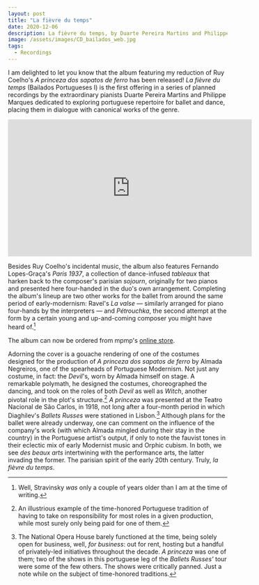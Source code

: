 ```yaml
---
layout: post
title: "La fièvre du temps"
date: 2020-12-06
description: La fièvre du temps, by Duarte Pereira Martins and Philippe Marques, has been released.
image: /assets/images/CD_bailados_web.jpg
tags: 
  - Recordings
---
```

I am delighted to let you know that the album featuring my reduction of Ruy Coelho's *A princeza dos sapatos de ferro* has been released! *La fièvre du temps* (Bailados Portugueses I) is the first offering in a series of planned recordings by the extraordinary pianists Duarte Pereira Martins and Philippe Marques dedicated to exploring portuguese repertoire for ballet and dance, placing them in dialogue with canonical works of the genre.

<iframe src="https://www.facebook.com/plugins/video.php?height=314&href=https%3A%2F%2Fwww.facebook.com%2Fphilippe.v.marques%2Fvideos%2F3956792554340513%2F&show_text=false&width=560" width="560" height="314" style="border:none;overflow:hidden" scrolling="no" frameborder="0" allowfullscreen="true" allow="autoplay; clipboard-write; encrypted-media; picture-in-picture; web-share" allowFullScreen="true"></iframe>

Besides Ruy Coelho's incidental music, the album also features Fernando Lopes-Graça's *Paris 1937*, a collection of dance-infused *tableaux* that harken back to the composer's parisian *sojourn*, originally for two pianos and presented here four-handed in the duo's own arrangement. Completing the album's lineup are two other works for the ballet from around the same period of early-modernism: Ravel's *La valse* — similarly arranged for piano four-hands by the interpreters — and *Pétrouchka*, the second attempt at the form by a certain young and up-and-coming composer you might have heard of.[^1]

The album can now be ordered from mpmp's [online store](http://mpmp.pt/produto/bailadosportuguesesi/).

Adorning the cover is a gouache rendering of one of the costumes designed for the production of _A princeza dos sapatos de ferro_ by Almada Negreiros, one of the spearheads of Portuguese Modernism. Not just any costume, in fact: the _Devil_'s, worn by Almada himself on stage. A remarkable polymath, he designed the costumes, choreographed the dancing, and took on the roles of both _Devil_ as well as _Witch_, another pivotal role in the plot's structure.[^2] _A princeza_ was presented at the Teatro Nacional de São Carlos, in 1918, not long after a four-month period in which Diaghilev's _Ballets Russes_ were stationed in Lisbon.[^3] Although plans for the ballet were already underway, one can comment on the influence of the company's work (with which Almada mingled during their stay in the country) in the Portuguese artist's output, if only to note the fauvist tones in their eclectic mix of early Modernist music and Orphic cubism. In both, we see _des beaux arts_ intertwining with the performance arts, the latter invading the former. The parisian spirit of the early 20th century. Truly, _la fièvre du temps_.

[^1]: Well, Stravinsky *was* only a couple of years older than I am at the time of writing.
[^2]: An illustrious example of the time-honored Portuguese tradition of having to take on responsibility for most roles in a given production, while most surely only being paid for one of them.
[^3]: The National Opera House barely functioned at the time, being solely open for business, well, _for business_: out for rent, hosting but a handful of privately-led initiatives throughout the decade. _A princeza_ was one of them; two of the shows in this portuguese leg of the _Ballets Russes'_ tour were some of the few others. The shows were critically panned. Just a note while on the subject of time-honored traditions.
